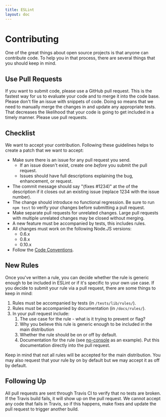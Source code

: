 ```yaml
---
title: ESLint
layout: doc
---
```

<!-- Note: No pull requests accepted for this file. See README.md in the root directory for details. -->
# Contributing

One of the great things about open source projects is that anyone can contribute code. To help you in that process, there are several things that you should keep in mind.

## Use Pull Requests

If you want to submit code, please use a GitHub pull request. This is the fastest way for us to evaluate your code and to merge it into the code base. Please don't file an issue with snippets of code. Doing so means that we need to manually merge the changes in and update any appropriate tests. That decreases the likelihood that your code is going to get included in a timely manner. Please use pull requests.

## Checklist

We want to accept your contribution. Following these guidelines helps to create a patch that we want to accept:

* Make sure there is an issue for any pull request you send.
    * If an issue doesn't exist, create one *before* you submit the pull request.
    * Issues should have full descriptions explaining the bug, enhancement, or request.
* The commit message should say "(fixes #1234)" at the of the description if it closes out an existing issue (replace 1234 with the issue number).
* The change should introduce no functional regression. Be sure to run `npm test` to verify your changes before submitting a pull request.
* Make separate pull requests for unrelated changes. Large pull requests with multiple unrelated changes may be closed without merging.
* A new feature must be accompanied by tests, this includes rules.
* All changes must work on the following Node.JS versions:
    * 0.6.x
    * 0.8.x
    * 0.10.x
* Follow the [Code Conventions](code-conventions.html).

## New Rules

Once you've written a rule, you can decide whether the rule is generic enough to be included in ESLint or if it's specific to your own use case. If you decide to submit your rule via a pull request, there are some things to keep in mind:

1. Rules must be accompanied by tests (in `/tests/lib/rules/`).
1. Rules must be accompanied by documentation (in `/docs/rules/`).
2. In your pull request include:
    1. The use case for the rule - what is it trying to prevent or flag?
    2. Why you believe this rule is generic enough to be included in the main distribution
    3. Whether the rule should be on or off by default.
    4. Documentation for the rule (see [no-console](../rules/no-console.html) as an example). Put this documentation directly into the pull request.

Keep in mind that not all rules will be accepted for the main distribution. You may also request that your rule by on by default but we may accept it as off by default.

## Following Up

All pull requests are sent through Travis CI to verify that no tests are broken. If the Travis build fails, it will show up on the pull request. We cannot accept any code that fails in Travis, so if this happens, make fixes and update the pull request to trigger another build.
